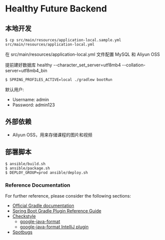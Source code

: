 # Healthy Future Backend

## 本地开发

```
$ cp src/main/resources/application-local.sample.yml src/main/resources/application-local.yml 
```

在 src/main/resources/application-local.yml 文件配置 MySQL 和 Aliyun OSS

提前建好数据库 healthy --character_set_server=utf8mb4 --collation-server=utf8mb4_bin

```
$ SPRING_PROFILES_ACTIVE=local ./gradlew bootRun
```

默认用户:
* Username: admin
* Password: admin123

## 外部依赖

* Aliyun OSS，用来存储课程的图片和视频

## 部署脚本

```
$ ansible/build.sh
$ ansible/package.sh
$ DEPLOY_GROUP=prod ansible/deploy.sh
```

### Reference Documentation
For further reference, please consider the following sections:

* [Official Gradle documentation](https://docs.gradle.org)
* [Spring Boot Gradle Plugin Reference Guide](https://docs.spring.io/spring-boot/docs/2.2.6.RELEASE/gradle-plugin/reference/html/)
* [Checkstyle](https://checkstyle.sourceforge.io/)
    * [google-java-format](https://github.com/google/google-java-format)
    * [google-java-format IntelliJ plugin](https://github.com/google/google-java-format#intellij-android-studio-and-other-jetbrains-ides)
* [Spotbugs](https://spotbugs.github.io/)
